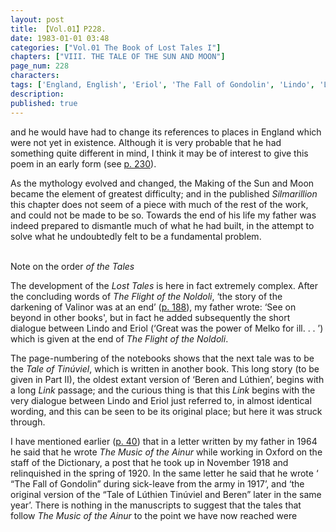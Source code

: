 ```yaml
---
layout: post
title: 【Vol.01】P228.
date: 1983-01-01 03:48
categories: ["Vol.01 The Book of Lost Tales I"]
chapters: ["VIII. THE TALE OF THE SUN AND MOON"]
page_num: 228
characters: 
tags: ['England, English', 'Eriol', 'The Fall of Gondolin', 'Lindo', 'Lúthien', 'Lúthien Tinúviel', 'Melko', 'Moon, The', 'Oxford English Dictionary', 'Silmarillion, The', 'Sun, The', 'Darkening of Valinor']
description: 
published: true
---
```


<p style="text-indent: 0;">
and he would have had to change its references to places in England which were not yet in existence. Although it is very probable that he had something quite different in mind, I think it may be of interest to give this poem in an early form (see <a href="{{site.baseurl}}/vol01-p230">p. 230</a>).
</p>

As the mythology evolved and changed, the Making of the Sun and Moon became the element of greatest difficulty; and in the published <I>Silmarillion</I> this chapter does not seem of a piece with much of the rest of the work, and could not be made to be so. Towards the end of his life my father was indeed prepared to dismantle much of what he had built, in the attempt to solve what he undoubtedly felt to be a fundamental problem.

<BR>
Note on the order <I>of the Tales</I>

The development of the <I>Lost Tales</I> is here in fact extremely complex. After the concluding words of <I>The Flight of the Noldoli</I>, ‘the story of the darkening of Valinor was at an end’ ([p. 188]({{site.baseurl}}/vol01-p188)), my father wrote: ‘See on beyond in other books', but in fact he added subsequently the short dialogue between Lindo and Eriol (‘Great was the power of Melko for ill. . . ’) which is given at the end of <I>The Flight of the Noldoli</I>.

The page-numbering of the notebooks shows that the next tale was to be the <I>Tale of Tinúviel</I>, which is written in another book. This long story (to be given in Part II), the oldest extant version of ‘Beren and Lúthien’, begins with a long <I>Link</I> passage; and the curious thing is that this <I>Link</I> begins with the very dialogue between Lindo and Eriol just referred to, in almost identical wording, and this can be seen to be its original place; but here it was struck through.

I have mentioned earlier ([p. 40]({{site.baseurl}}/vol01-p40)) that in a letter written by my father in 1964 he said that he wrote <I>The Music of the Ainur</I> while working in Oxford on the staff of the Dictionary, a post that he took up in November 1918 and relinquished in the spring of 1920. In the same letter he said that he wrote ‘ “The Fall of Gondolin” during sick-leave from the army in 1917’, and ‘the original version of the “Tale of Lúthien Tinúviel and Beren” later in the same year’. There is nothing in the manuscripts to suggest that the tales that follow <I>The Music of the Ainur</I> to the point we have now reached were

